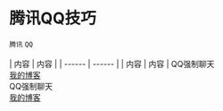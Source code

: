 # 腾讯QQ技巧
`腾讯` `QQ`<br><br>
| 内容 | 内容 |
| ------ | ------ |
| 内容 | 内容 |
QQ强制聊天<br>
[我的博客](http://blog.csdn.net/guodongxiaren)<br>
QQ强制聊天<br>
[我的博客](http://blog.csdn.net/guodongxiaren)<br>
